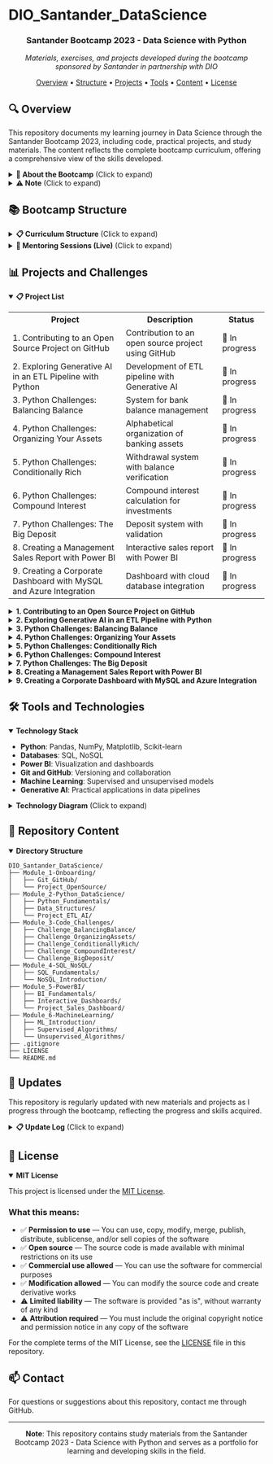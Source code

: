 # DIO_Santander_DataScience

<div align="center">
  <h3>Santander Bootcamp 2023 - Data Science with Python</h3>
  <p><i>Materials, exercises, and projects developed during the bootcamp sponsored by Santander in partnership with DIO</i></p>
</div>

<p align="center">
  <a href="#-overview">Overview</a> •
  <a href="#-bootcamp-structure">Structure</a> •
  <a href="#-projects-and-challenges">Projects</a> •
  <a href="#-tools-and-technologies">Tools</a> •
  <a href="#-repository-content">Content</a> •
  <a href="#-license">License</a>
</p>

## 🔍 Overview

This repository documents my learning journey in Data Science through the Santander Bootcamp 2023, including code, practical projects, and study materials. The content reflects the complete bootcamp curriculum, offering a comprehensive view of the skills developed.

<details>
<summary><b>🌟 About the Bootcamp</b> (Click to expand)</summary>

> **Important note**: This bootcamp was originally conducted between August and October 2023, focusing on Data Science with Python.

### Why is this bootcamp important?

1️⃣ **Market-aligned content**
- Modules developed to reflect industry trends and company requirements
- Focus on practical skills valued by employers

2️⃣ **Intensive and comprehensive learning**
- In-depth coverage of Python, Databases, Visualization, and Machine Learning
- Time distribution based on the relevance of topics in today's market

3️⃣ **Practical and targeted learning**
- Coding challenges and projects for immediate application of knowledge
- Updated educational materials with the latest tools and techniques
- Projects that simulate real data scientist challenges
</details>

<details>
<summary><b>⚠️ Note</b> (Click to expand)</summary>

> **Important note**: This bootcamp was originally offered in 2023, but I am completing it in 2025 as part of the benefits of being a Global Student at DIO (Digital Innovation One). The platform allows continuous access to educational content even after the official period ends, enabling students like me to take advantage of the opportunity to develop these skills at a later date.

</details>

## 📚 Bootcamp Structure

<details>
<summary><b>📋 Curriculum Structure</b> (Click to expand)</summary>

### Prepare for the Journey (Onboarding)
- **DIO Bootcamps: Free Education and Employability Together!** (1h)
- **Organizing Your Studies with DIO Roadmaps and Notion** (2h)
- **Code Versioning with Git and GitHub** (2h)
- **Project Challenges: Create a Winning Portfolio** (1h)
- **Contributing to an Open Source Project on GitHub** (1h)
- **Opening Class - Santander Bootcamps 2023** (2h)

### Introduction to Data Science and Python
- **Development Environment and First Steps with Python** (1h)
- **Getting to Know the Python Programming Language** (2h)
- **Types of Operators in Python** (2h)
- **Conditional and Loop Structures in Python** (2h)
- **Manipulating Strings with Python** (2h)
- **Working with Lists in Python** (1h)
- **Getting to Know Tuples in Python** (1h)
- **Exploring Sets in Python** (1h)
- **Learning to Use Dictionaries in Python** (1h)
- **Mastering Python Functions** (1h)
- **Exploring Generative AI in an ETL Pipeline with Python** (2h)

### Solving Your First Code Challenges
- **Code Challenges: Improve Your Logic and Computational Thinking** (1h)
- **Python Challenges: Balancing Balance** (1h)
- **Python Challenges: Organizing Your Assets** (1h)
- **Python Challenges: Conditionally Rich** (1h)
- **Python Challenges: Compound Interest** (1h)
- **Python Challenges: The Big Deposit** (1h)

### First Steps in SQL and NoSQL
- **Introduction to Relational Databases (SQL)** (3h)
- **Introduction to NoSQL Databases** (3h)

### Data Visualization and Analysis with Power BI
- **Business Intelligence (BI) Fundamentals** (2h)
- **Introduction to Data Analysis with SQL** (3h)
- **Theoretical Foundations of ETL** (1h)
- **First Steps with Power BI** (3h)
- **Working with Visuals in Power BI** (4h)
- **BI Fundamentals: KPIs and Metrics** (1h)
- **Creating Interactive Dashboards with Power BI** (2h)
- **Creating a Management Sales Report with Power BI** (1h)
- **Data Collection and Extraction with Power BI** (3h)
- **Data Cleaning and Transformation with Power BI** (2h)
- **Creating a Corporate Dashboard with MySQL and Azure Integration** (1h)

### Machine Learning Fundamentals and Techniques
- **Introduction to Machine Learning** (2h)
- **Bio-inspired Machine Learning Methods** (1h)
- **Artificial Neural Networks** (1h)
- **Genetic Algorithms** (2h)
- **SVM (Support Vector Machine) Algorithms** (1h)
- **Problem Classification: Exploring Datasets** (1h)
- **Programming Languages for Machine Learning** (1h)
- **Python for Machine Learning in Practice** (2h)
- **Evaluate this Bootcamp** (1h)

</details>

<details>
<summary><b>🚀 Mentoring Sessions (Live)</b> (Click to expand)</summary>

### Technical and Career Mentoring
- **Opening Class - Santander Bootcamps 2023** (2h)
- **Intelligent Development: Maximizing Your Productivity with Generative AI** (2h)
- **Demystifying SQL and NoSQL Databases with ChatGPT** (2h)
- **Challenges and Future Perspectives on Generative AI** (2h)
- **Building Your Digital Brand: How to Highlight Your Developer Portfolio** (2h)

</details>

## 📊 Projects and Challenges

<details open>
<summary><b>📋 Project List</b></summary>

<table>
  <tr>
    <th>Project</th>
    <th>Description</th>
    <th>Status</th>
  </tr>
  <tr>
    <td>1. Contributing to an Open Source Project on GitHub</td>
    <td>Contribution to an open source project using GitHub</td>
    <td>🚧 In progress</td>
  </tr>
  <tr>
    <td>2. Exploring Generative AI in an ETL Pipeline with Python</td>
    <td>Development of ETL pipeline with Generative AI</td>
    <td>🚧 In progress</td>
  </tr>
  <tr>
    <td>3. Python Challenges: Balancing Balance</td>
    <td>System for bank balance management</td>
    <td>🚧 In progress</td>
  </tr>
  <tr>
    <td>4. Python Challenges: Organizing Your Assets</td>
    <td>Alphabetical organization of banking assets</td>
    <td>🚧 In progress</td>
  </tr>
  <tr>
    <td>5. Python Challenges: Conditionally Rich</td>
    <td>Withdrawal system with balance verification</td>
    <td>🚧 In progress</td>
  </tr>
  <tr>
    <td>6. Python Challenges: Compound Interest</td>
    <td>Compound interest calculation for investments</td>
    <td>🚧 In progress</td>
  </tr>
  <tr>
    <td>7. Python Challenges: The Big Deposit</td>
    <td>Deposit system with validation</td>
    <td>🚧 In progress</td>
  </tr>
  <tr>
    <td>8. Creating a Management Sales Report with Power BI</td>
    <td>Interactive sales report with Power BI</td>
    <td>🚧 In progress</td>
  </tr>
  <tr>
    <td>9. Creating a Corporate Dashboard with MySQL and Azure Integration</td>
    <td>Dashboard with cloud database integration</td>
    <td>🚧 In progress</td>
  </tr>
</table>
</details>

<details>
<summary><b>1. Contributing to an Open Source Project on GitHub</b></summary>

### Description
The world of Open Source awaits you! In the lab "Contributing to an Open Source Project on GitHub," you'll be introduced to the fascinating universe of open-source collaboration. This practical project was specially designed for technology students like you to dive in and experience firsthand the power of collaborative work and continuous innovation that Open Source provides.

### Objective
Understand and practice the process of contributing to Open Source projects, using GitHub as a collaboration platform.

### What to do?
- Choose an Open Source project to contribute to
- Make a contribution to the project (documentation improvements, feature additions, bug fixes, etc.)
- For first-time contributors, the repository `digitalinnovationone/dio-lab-open-source` is recommended

### Technologies
- GitHub
- Git
- Markdown

### Level
Basic
</details>

<details>
<summary><b>2. Exploring Generative AI in an ETL Pipeline with Python</b></summary>

### Description
Get ready for a practical journey through the world of Data Science! We'll build an ETL (Extract, Transform, Load) pipeline, demonstrating the relationship between data, Artificial Intelligence (AI), and APIs.

- **Extraction**: The adventure begins with a simple spreadsheet, from which we'll extract user IDs. Then, we'll use these IDs to access the 'Santander Dev Week 2023' API and obtain more detailed data.
- **Transformation**: We'll enter the universe of AI with OpenAI's GPT-4, transforming this data into personalized marketing messages.
- **Loading**: We'll finish the process by sending these messages back to the 'Santander Dev Week 2023' API.

### Objective
Reimagine the ETL process by applying the concepts learned in a new application domain.

### Technologies
- Python
- REST
- OpenAI API
- ChatGPT
- ETL

### Level
Advanced
</details>

<details>
<summary><b>3. Python Challenges: Balancing Balance</b></summary>

### Description
You've been hired by a banking company to assist with implementations and improvements to the business system. In an initial analysis, the finance team identified the need to develop a solution that allows customers to balance their bank accounts. The program should request an input representing the employee's current balance, and after that, the value of two transactions should be informed: a deposit and a withdrawal. The program should update the balance based on the transactions and display the final balance.

### Input
- `saldoAtual`: decimal number representing the current bank account balance.
- `valorDeposito`: decimal number representing the amount to be deposited into the account.
- `valorRetirada`: decimal number representing the amount to be withdrawn from the account.

### Output
A decimal number representing the updated balance in the bank account after processing the transactions.

### Technologies
- Python
- Basic Programming Principles

### Level
Basic
</details>

<details>
<summary><b>4. Python Challenges: Organizing Your Assets</b></summary>

### Description
After a careful analysis conducted by the development team of a banking company, the need for a new functionality was identified to optimize processes and improve user experience. Your task is to implement a solution that organizes in alphabetical order a list of assets that will be informed by users. Assets are represented by strings that represent their types, such as: Liquidity reserves, Intangible assets, and others.

### Input
- An integer representing the number of assets the user has.
- Then, the user should provide, on separate lines, the types (strings) of the respective assets.

### Output
The list of Assets organized in alphabetical order, with each asset presented on a separate line.

### Technologies
- Python
- Data Structures
- Sorting

### Level
Basic
</details>

<details>
<summary><b>5. Python Challenges: Conditionally Rich</b></summary>

### Description
A new feature for a banking system was analyzed by the development team and will be one of the tasks to be worked on during the sprint. As a company developer, you received the requirements for the new implementation, which consists of an algorithmic solution that allows customers to make withdrawals at ATMs.

### Withdrawal rules
- Each customer will enter the value of their `saldoTotal` from their bank account and the `valorSaque`.
- A withdrawal can only be made if the available balance in the account is equal to or greater than the requested amount.
- If the balance is sufficient, the requested amount should be subtracted from the available balance, indicating that the withdrawal was made.
- If the balance is insufficient, the withdrawal should not be made, and an appropriate message should be displayed.

### Input
Two integer values representing the total account balance and the withdrawal amount.

### Output
- If the withdrawal is successful: "Saque realizado com sucesso! Novo saldo: {saldo}"
- If the withdrawal is not possible: "Saldo insuficiente. Saque nao realizado!"

### Technologies
- Python
- Conditional Structures

### Level
Basic
</details>

<details>
<summary><b>6. Python Challenges: Compound Interest</b></summary>

### Description
Imagine you're developing an application for a bank that wants to calculate the compound interest on an investment. Your goal is to create a function that takes three parameters: the initial investment value, the annual interest rate, and the time period in years. The function should calculate and return the final investment value after the specified period, taking into account compound interest.

### Input
- `valor_inicial`: integer or decimal number representing the initial investment value.
- `taxa_juros`: decimal number representing the annual interest rate (e.g., 5% = 0.05).
- `periodo`: integer representing the number of years of the investment.

### Output
The final investment value after the specified period, considering compound interest, rounded to two decimal places.

### Technologies
- Python
- Financial Mathematics

### Level
Basic
</details>

<details>
<summary><b>7. Python Challenges: The Big Deposit</b></summary>

### Description
You've been hired by a bank to develop a program that helps its customers make deposits into their accounts. The program should ask the customer for the deposit amount and check if the value is valid. If the value is greater than zero, the program should add the value to the account balance. Otherwise, the program should display an error message. The program should request the deposit amount only once.

### Input
The deposit amount entered by the customer (can be decimal, representing value in reais).

### Output
- If valid value (> 0): "Deposito realizado com sucesso! Saldo atual: R$ {valor}"
- If invalid value (< 0): "Valor invalido! Digite um valor maior que zero."
- If value is 0: "Encerrando o programa..."

### Technologies
- Python
- Conditional Structures

### Level
Basic
</details>

<details>
<summary><b>8. Creating a Management Sales Report with Power BI</b></summary>

### Description
In this project, you will create a report in Power BI Desktop based on the Financials sample provided by Microsoft itself. The necessary data is described in the challenge and on GitHub.

### Objective
Create an elaborate report with:
- Defined structure
- Navigation buttons that provide navigability
- Used slicers and buttons with associated images
- Indicators and buttons to select different visuals on the same subject

### Elements to be created:
- Objects that define the report layout
- Charts (visuals) and the fields that compose them
- Buttons for navigation
- Data slicers
- Second page of the report
- Publication of the report in Power BI Service

### Technologies
- Power BI

### Level
Intermediate
</details>

<details>
<summary><b>9. Creating a Corporate Dashboard with MySQL and Azure Integration</b></summary>

### Description
In this challenge, it will be your turn to apply the steps of collecting, obtaining, and transforming data with Power BI and MySQL in Azure. Follow the steps defined in the videos.

### Objective
Process and transform data using Power BI integrated with MySQL database hosted on Azure.

### Steps:
1. Create a MySQL instance on Azure
2. Explore the resource - MySQL Instance
3. Connect to the Database with Cloud Shell
4. Create Firewall Rule in Azure for Database Access
5. Connect to MySQL on Azure using Workbench
6. Integrate Power BI with MySQL on Azure

### Technologies
- Power BI
- MySQL
- Azure Cloud

### Level
Intermediate
</details>

## 🛠️ Tools and Technologies

<details open>
<summary><b>Technology Stack</b></summary>

- **Python**: Pandas, NumPy, Matplotlib, Scikit-learn
- **Databases**: SQL, NoSQL
- **Power BI**: Visualization and dashboards
- **Git and GitHub**: Versioning and collaboration
- **Machine Learning**: Supervised and unsupervised models
- **Generative AI**: Practical applications in data pipelines
</details>

<details>
<summary><b>Technology Diagram</b> (Click to expand)</summary>

```mermaid
graph TD
    A[Data Science] --> B[Python Fundamentals]
    A --> C[Databases]
    A --> D[Visualization]
    A --> E[Machine Learning]
    
    B --> F[Data Types]
    B --> G[Control Structures]
    B --> H[Functions]
    B --> I[Libraries]
    
    I --> J[Pandas]
    I --> K[NumPy]
    I --> L[Matplotlib]
    
    C --> M[SQL]
    C --> N[NoSQL]
    
    D --> O[Power BI]
    D --> P[Interactive Dashboards]
    
    E --> Q[Supervised Algorithms]
    E --> R[Unsupervised Algorithms]
    E --> S[Generative AI]
    
    Q --> T[SVM]
    Q --> U[Neural Networks]
    
    R --> V[Clustering]
    
    S --> W[ETL with AI]
```
</details>

## 📝 Repository Content

<details open>
<summary><b>Directory Structure</b></summary>

```
DIO_Santander_DataScience/
├── Module_1-Onboarding/
│   ├── Git_GitHub/
│   └── Project_OpenSource/
├── Module_2-Python_DataScience/
│   ├── Python_Fundamentals/
│   ├── Data_Structures/
│   └── Project_ETL_AI/
├── Module_3-Code_Challenges/
│   ├── Challenge_BalancingBalance/
│   ├── Challenge_OrganizingAssets/
│   ├── Challenge_ConditionallyRich/
│   ├── Challenge_CompoundInterest/
│   └── Challenge_BigDeposit/
├── Module_4-SQL_NoSQL/
│   ├── SQL_Fundamentals/
│   └── NoSQL_Introduction/
├── Module_5-PowerBI/
│   ├── BI_Fundamentals/
│   ├── Interactive_Dashboards/
│   └── Project_Sales_Dashboard/
├── Module_6-MachineLearning/
│   ├── ML_Introduction/
│   ├── Supervised_Algorithms/
│   └── Unsupervised_Algorithms/
├── .gitignore
├── LICENSE
└── README.md
```
</details>

## 🔄 Updates

This repository is regularly updated with new materials and projects as I progress through the bootcamp, reflecting the progress and skills acquired.

<details>
<summary><b>📋 Update Log</b> (Click to expand)</summary>
- **March/2025**: Bootcamp start and repository setup
</details>

## 📜 License

<details open>
<summary><b>MIT License</b></summary>

This project is licensed under the [MIT License](LICENSE).

### What this means:

- ✅ **Permission to use** — You can use, copy, modify, merge, publish, distribute, sublicense, and/or sell copies of the software
- ✅ **Open source** — The source code is made available with minimal restrictions on its use
- ✅ **Commercial use allowed** — You can use the software for commercial purposes
- ✅ **Modification allowed** — You can modify the source code and create derivative works
- ⚠️ **Limited liability** — The software is provided "as is", without warranty of any kind
- ⚠️ **Attribution required** — You must include the original copyright notice and permission notice in any copy of the software

For the complete terms of the MIT License, see the [LICENSE](LICENSE) file in this repository.
</details>

## 📫 Contact

For questions or suggestions about this repository, contact me through GitHub.

---

<div align="center">
  <p><b>Note</b>: This repository contains study materials from the Santander Bootcamp 2023 - Data Science with Python and serves as a portfolio for learning and developing skills in the field.</p>
</div>

